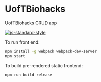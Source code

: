 # UofTBiohacks
UofTBiohacks CRUD app

[![js-standard-style](https://cdn.rawgit.com/feross/standard/master/badge.svg)](https://github.com/feross/standard)

To run front end:

```bash
npm install -g webpack webpack-dev-server
npm start
```

To build pre-rendered static frontend:

```bash
npm run build release
```
